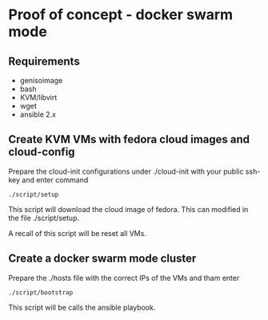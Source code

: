 # Proof of concept - docker swarm mode #

## Requirements ##

- genisoimage
- bash
- KVM/libvirt
- wget
- ansible 2.x

## Create KVM VMs with fedora cloud images and cloud-config  ##

Prepare the cloud-init configurations under ./cloud-init with your public
ssh-key and enter command

```
./script/setup
```

This script will download the cloud image of fedora. This can modified in the
file ./script/setup.

A recall of this script will be reset all VMs.

## Create a docker swarm mode cluster ##

Prepare the ./hosts file with the correct IPs of the VMs and tham enter

```
./script/bootstrap
```

This script will be calls the ansible playbook.
